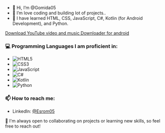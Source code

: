 - 👋 Hi, I’m @Gomida05
- 👀 I’m love coding and building lot of projects..
- 🌱 I have learned HTML, CSS, JavaScript, C#, Kotlin (for Android Development), and Python.

<a href="https://github.com/Gomida05/Gomida05.github.io/raw/refs/heads/main/YouTube-Downloader/YouTube_Downloader.apk">Download YouTube video and music Downloader for android</a>

### 💻 Programming Languages I am proficient in:
- ![HTML5](https://img.shields.io/badge/HTML5-E34F26?style=flat&logo=html5&logoColor=white)
- ![CSS3](https://img.shields.io/badge/CSS3-1572B6?style=flat&logo=css3&logoColor=white)
- ![JavaScript](https://img.shields.io/badge/JavaScript-F7DF1E?style=flat&logo=javascript&logoColor=black)
- ![C#](https://img.shields.io/badge/C%23-239120?style=flat&logo=csharp&logoColor=white)
- ![Kotlin](https://img.shields.io/badge/Kotlin-7F52FF?style=flat&logo=kotlin&logoColor=white)
- ![Python](https://img.shields.io/badge/Python-3776AB?style=flat&logo=python&logoColor=white)

### 📫 How to reach me:
- LinkedIn: [@Esrom05](https://www.linkedin.com/in/esrom05/)

🎯 I'm always open to collaborating on projects or learning new skills, so feel free to reach out!
